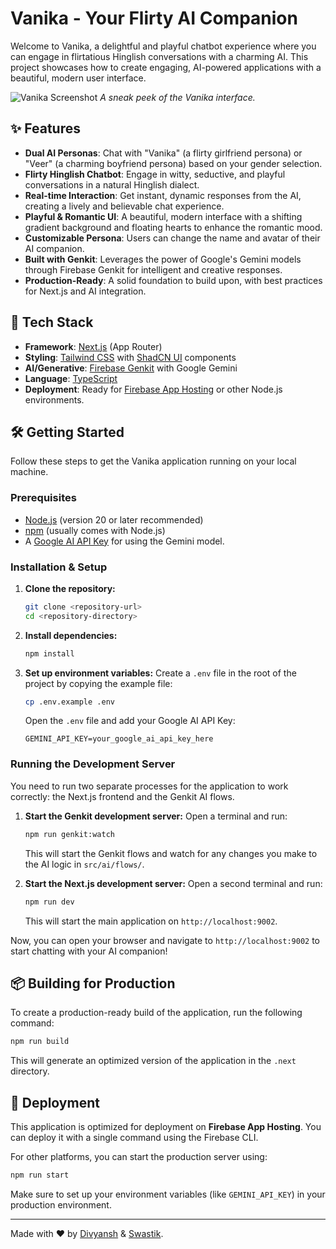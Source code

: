 # Vanika - Your Flirty AI Companion

Welcome to Vanika, a delightful and playful chatbot experience where you can engage in flirtatious Hinglish conversations with a charming AI. This project showcases how to create engaging, AI-powered applications with a beautiful, modern user interface.

![Vanika Screenshot](https://placehold.co/800x600.png?text=Vanika+UI)
*A sneak peek of the Vanika interface.*

## ✨ Features

- **Dual AI Personas**: Chat with "Vanika" (a flirty girlfriend persona) or "Veer" (a charming boyfriend persona) based on your gender selection.
- **Flirty Hinglish Chatbot**: Engage in witty, seductive, and playful conversations in a natural Hinglish dialect.
- **Real-time Interaction**: Get instant, dynamic responses from the AI, creating a lively and believable chat experience.
- **Playful & Romantic UI**: A beautiful, modern interface with a shifting gradient background and floating hearts to enhance the romantic mood.
- **Customizable Persona**: Users can change the name and avatar of their AI companion.
- **Built with Genkit**: Leverages the power of Google's Gemini models through Firebase Genkit for intelligent and creative responses.
- **Production-Ready**: A solid foundation to build upon, with best practices for Next.js and AI integration.

## 🚀 Tech Stack

- **Framework**: [Next.js](https://nextjs.org/) (App Router)
- **Styling**: [Tailwind CSS](https://tailwindcss.com/) with [ShadCN UI](https://ui.shadcn.com/) components
- **AI/Generative**: [Firebase Genkit](https://firebase.google.com/docs/genkit) with Google Gemini
- **Language**: [TypeScript](https://www.typescriptlang.org/)
- **Deployment**: Ready for [Firebase App Hosting](https://firebase.google.com/docs/app-hosting) or other Node.js environments.

## 🛠️ Getting Started

Follow these steps to get the Vanika application running on your local machine.

### Prerequisites

- [Node.js](https://nodejs.org/) (version 20 or later recommended)
- [npm](https://www.npmjs.com/) (usually comes with Node.js)
- A [Google AI API Key](https://ai.google.dev/) for using the Gemini model.

### Installation & Setup

1.  **Clone the repository:**
    ```bash
    git clone <repository-url>
    cd <repository-directory>
    ```

2.  **Install dependencies:**
    ```bash
    npm install
    ```

3.  **Set up environment variables:**
    Create a `.env` file in the root of the project by copying the example file:
    ```bash
    cp .env.example .env
    ```
    Open the `.env` file and add your Google AI API Key:
    ```
    GEMINI_API_KEY=your_google_ai_api_key_here
    ```

### Running the Development Server

You need to run two separate processes for the application to work correctly: the Next.js frontend and the Genkit AI flows.

1.  **Start the Genkit development server:**
    Open a terminal and run:
    ```bash
    npm run genkit:watch
    ```
    This will start the Genkit flows and watch for any changes you make to the AI logic in `src/ai/flows/`.

2.  **Start the Next.js development server:**
    Open a second terminal and run:
    ```bash
    npm run dev
    ```
    This will start the main application on `http://localhost:9002`.

Now, you can open your browser and navigate to `http://localhost:9002` to start chatting with your AI companion!

## 📦 Building for Production

To create a production-ready build of the application, run the following command:

```bash
npm run build
```

This will generate an optimized version of the application in the `.next` directory.

## 🚀 Deployment

This application is optimized for deployment on **Firebase App Hosting**. You can deploy it with a single command using the Firebase CLI.

For other platforms, you can start the production server using:
```bash
npm run start
```

Make sure to set up your environment variables (like `GEMINI_API_KEY`) in your production environment.

---

Made with ❤️ by [Divyansh](https://www.linkedin.com/in/myselfdivyanshsingh?utm_source=share&utm_campaign=share_via&utm_content=profile&utm_medium=android_app) & [Swastik](https://www.linkedin.com/in/myselfswastikmishra?utm_source=share&utm_campaign=share_via&utm_content=profile&utm_medium=android_app).
